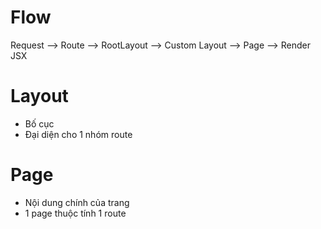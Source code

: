 # Flow

Request --> Route --> RootLayout --> Custom Layout --> Page --> Render JSX

# Layout

- Bố cục
- Đại diện cho 1 nhóm route

# Page

- Nội dung chính của trang
- 1 page thuộc tính 1 route
